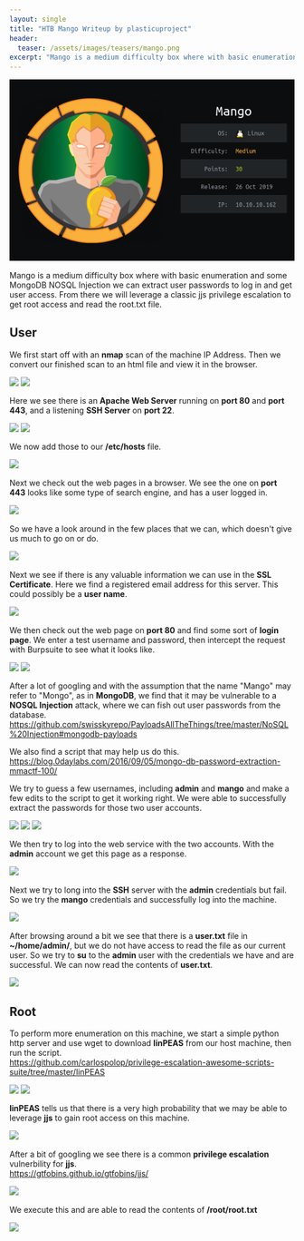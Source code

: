 ```yaml
---
layout: single
title: "HTB Mango Writeup by plasticuproject"
header:
  teaser: /assets/images/teasers/mango.png
excerpt: "Mango is a medium difficulty box where with basic enumeration and some MongoDB NOSQL Injection we can extract user passwords to log in and get user access. From there we will leverage a classic jjs privilege escalation to get root access and read the root.txt file."
---
```


<p align="center">
  <img src = /assets/images/teasers/mango.png />
</p>

Mango is a medium difficulty box where with basic enumeration and some MongoDB NOSQL Injection we can extract user passwords to log in and get user access. From there we will leverage a classic jjs privilege escalation to get root access and read the root.txt file.


## User
We first start off with an **nmap** scan of the machine IP Address. Then we convert our finished scan to an html file and view it in the browser.

![](/content/plasticuproject/mango/pics/user/1.png)
![](/content/plasticuproject/mango/pics/user/2.png)


Here we see there is an **Apache Web Server** running on **port 80** and **port 443**, and a listening **SSH Server** on **port 22**.

![](/content/plasticuproject/mango/pics/user/3.png)
![](/content/plasticuproject/mango/pics/user/4.png)


We now add those to our **/etc/hosts** file.

![](/content/plasticuproject/mango/pics/user/5.png)


Next we check out the web pages in a browser. We see the one on **port 443** looks like some type of search engine, and has a user logged in.

![](/content/plasticuproject/mango/pics/user/6.png)


So we have a look around in the few places that we can, which doesn't give us much to go on or do.

![](/content/plasticuproject/mango/pics/user/7.png)


Next we see if there is any valuable information we can use in the **SSL Certificate**. Here we find a registered email address for this server. This could possibly be a **user name**.

![](/content/plasticuproject/mango/pics/user/13.png)


We then check out the web page on **port 80** and find some sort of **login page**. We enter a test username and password, then intercept the request with Burpsuite to see what it looks like.

![](/content/plasticuproject/mango/pics/user/10.png)
![](/content/plasticuproject/mango/pics/user/9.png)


After a lot of googling and with the assumption that the name "Mango" may refer to "Mongo", as in **MongoDB**, we find that it may be vulnerable to a **NOSQL Injection** attack, where we can fish out user passwords from the database.</br>
https://github.com/swisskyrepo/PayloadsAllTheThings/tree/master/NoSQL%20Injection#mongodb-payloads</br>

We also find a script that may help us do this.</br>
https://blog.0daylabs.com/2016/09/05/mongo-db-password-extraction-mmactf-100/</br>

We try to guess a few usernames, including **admin** and **mango** and make a few edits to the script to get it working right. We were able to successfully extract the passwords for those two user accounts.

![](/content/plasticuproject/mango/pics/user/12.png)
![](/content/plasticuproject/mango/pics/user/14.png)
![](/content/plasticuproject/mango/pics/user/15.png)


We then try to log into the web service with the two accounts. With the **admin** account we get this page as a response.

![](/content/plasticuproject/mango/pics/user/16.png)


Next we try to long into the **SSH** server with the **admin** credentials but fail. So we try the **mango** credentials and successfully log into the machine.

![](/content/plasticuproject/mango/pics/user/17.png)


After browsing around a bit we see that there is a **user.txt** file in **~/home/admin/**, but we do not have access to read the file as our current user. So we try to **su** to the **admin** user with the credentials we have and are successful. We can now read the contents of **user.txt**.

![](/content/plasticuproject/mango/pics/user/18.png)


## Root
To perform more enumeration on this machine, we start a simple python http server and use wget to download **linPEAS** from our host machine, then run the script.</br>
https://github.com/carlospolop/privilege-escalation-awesome-scripts-suite/tree/master/linPEAS

![](/content/plasticuproject/mango/pics/root/1.png)
![](/content/plasticuproject/mango/pics/root/3.png)


**linPEAS** tells us that there is a very high probability that we may be able to leverage **jjs** to gain root access on this machine.

![](/content/plasticuproject/mango/pics/root/4.png)


After a bit of googling we see there is a common **privilege escalation** vulnerbility for **jjs**.</br>
https://gtfobins.github.io/gtfobins/jjs/

![](/content/plasticuproject/mango/pics/root/5.png)


We execute this and are able to read the contents of **/root/root.txt**

![](/content/plasticuproject/mango/pics/root/6.png)

